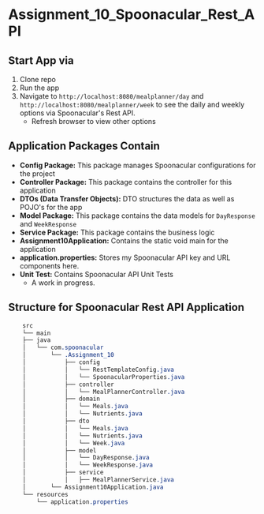 # Assignment_10_Spoonacular_Rest_API

## Start App via
1. Clone repo
2. Run the app
3. Navigate to `http://localhost:8080/mealplanner/day` and `http://localhost:8080/mealplanner/week` to see the daily and weekly options via Spoonacular's Rest API.
   - Refresh browser to view other options

## Application Packages Contain
- **Config Package:** This package manages Spoonacular configurations for the project
- **Controller Package:** This package contains the controller for this application
- **DTOs (Data Transfer Objects):** DTO structures the data as well as POJO's for the app
- **Model Package:** This package contains the data models for `DayResponse` and `WeekResponse`
- **Service Package:** This package contains the business logic
- **Assignment10Application:** Contains the static void main for the application
- **application.properties:** Stores my Spoonacular API key and URL components here.
- **Unit Test:** Contains Spoonacular API Unit Tests
   - A work in progress.


## Structure for Spoonacular Rest API Application
```CSS
    src
    └── main
    ├── java
    │   └── com.spoonacular
    │       └── .Assignment_10
    │           ├── config
    │           │   └── RestTemplateConfig.java
    │           │   └── SpoonacularProperties.java
    │           ├── controller
    │           │   └── MealPlannerController.java
    │           ├── domain
    │           │   └── Meals.java
    │           │   └── Nutrients.java
    │           ├── dto
    │           │   └── Meals.java
    │           │   └── Nutrients.java
    │           │   └── Week.java
    │           ├── model
    │           │   └── DayResponse.java
    │           │   └── WeekResponse.java
    │           ├── service
    │           │   ├── MealPlannerService.java
    │       └── Assignment10Application.java
    └── resources
        └── application.properties

```